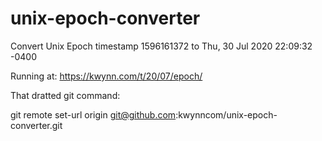 # unix-epoch-converter
Convert Unix Epoch timestamp 1596161372 to Thu, 30 Jul 2020 22:09:32 -0400

Running at: https://kwynn.com/t/20/07/epoch/

That dratted git command:

git remote set-url origin git@github.com:kwynncom/unix-epoch-converter.git
